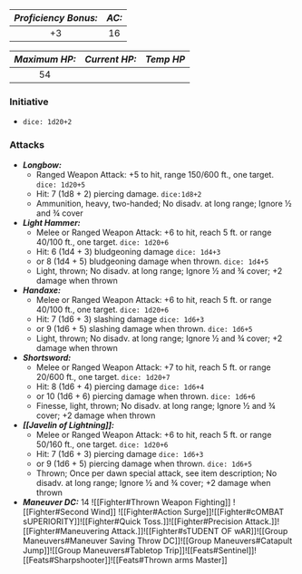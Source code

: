 
| ***Proficiency Bonus:*** | ***AC:*** |
| :----------------------: | :-------: |
|            +3            |    16     |

| ***Maximum HP:*** | ***Current HP:*** | ***Temp HP*** |
| :---------------: | :---------------: | :-----------: |
|        54         |                   |               |
### Initiative
- `dice: 1d20+2`
### Attacks
- ***Longbow:*** 
	- Ranged Weapon Attack: +5 to hit, range 150/600 ft., one target. `dice: 1d20+5`
	- Hit: 7 (1d8 + 2) piercing damage. `dice:1d8+2`
	- Ammunition, heavy, two-handed; No disadv. at long range; Ignore ½ and ¾ cover
- ***Light Hammer:***
	- Melee or Ranged Weapon Attack: +6 to hit, reach 5 ft. or range 40/100 ft., one target. `dice: 1d20+6`
	- Hit: 6 (1d4 + 3) bludgeoning damage `dice: 1d4+3`
	- or 8 (1d4 + 5) bludgeoning damage when thrown. `dice: 1d4+5`
	- Light, thrown; No disadv. at long range; Ignore ½ and ¾ cover; +2 damage when thrown
- ***Handaxe:***
	- Melee or Ranged Weapon Attack: +6 to hit, reach 5 ft. or range 40/100 ft., one target. `dice: 1d20+6`
	- Hit: 7 (1d6 + 3) slashing damage `dice: 1d6+3`
	- or 9 (1d6 + 5) slashing damage when thrown. `dice: 1d6+5`
	- Light, thrown; No disadv. at long range; Ignore ½ and ¾ cover; +2 damage when thrown
- ***Shortsword:***
	- Melee or Ranged Weapon Attack: +7 to hit, reach 5 ft. or range 20/600 ft., one target. `dice: 1d20+7`
	- Hit: 8 (1d6 + 4) piercing damage `dice: 1d6+4`
	- or 10 (1d6 + 6) piercing damage when thrown. `dice: 1d6+6`
	- Finesse, light, thrown; No disadv. at long range; Ignore ½ and ¾ cover; +2 damage when thrown
- ***[[Javelin of Lightning]]:***
	- Melee or Ranged Weapon Attack: +6 to hit, reach 5 ft. or range 50/160 ft., one target. `dice: 1d20+6`
	- Hit: 7 (1d6 + 3) piercing damage `dice: 1d6+3`
	- or 9 (1d6 + 5) piercing damage when thrown. `dice: 1d6+5`
	- Thrown; Once per dawn special attack, see item description; No disadv. at long range; Ignore ½ and ¾ cover; +2 damage when thrown
- ***Maneuver DC:*** 14
![[Fighter#Thrown Weapon Fighting]]
![[Fighter#Second Wind]]
![[Fighter#Action Surge]]![[Fighter#cOMBAT sUPERIORITY]]![[Fighter#Quick Toss.]]![[Fighter#Precision Attack.]]![[Fighter#Maneuvering Attack.]]![[Fighter#sTUDENT OF wAR]]![[Group Maneuvers#Maneuver Saving Throw DC]]![[Group Maneuvers#Catapult Jump]]![[Group Maneuvers#Tabletop Trip]]![[Feats#Sentinel]]![[Feats#Sharpshooter]]![[Feats#Thrown arms Master]]